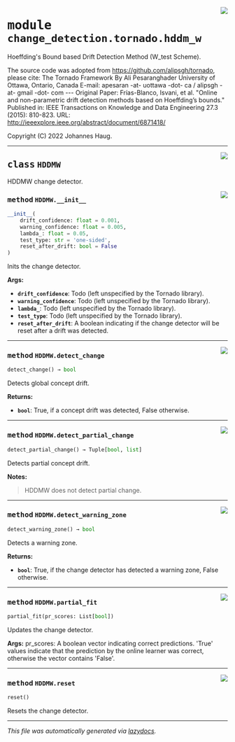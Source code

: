 <!-- markdownlint-disable -->

<a href="https://github.com/haugjo/float/tree/main/float/change_detection/tornado/hddm_w.py#L0"><img align="right" style="float:right;" src="https://img.shields.io/badge/-source-cccccc?style=flat-square"></a>

# <kbd>module</kbd> `change_detection.tornado.hddm_w`
Hoeffding's Bound based Drift Detection Method (W_test Scheme). 

The source code was adopted from https://github.com/alipsgh/tornado, please cite: The Tornado Framework By Ali Pesaranghader University of Ottawa, Ontario, Canada E-mail: apesaran -at- uottawa -dot- ca / alipsgh -at- gmail -dot- com 
--- Original Paper: Frías-Blanco, Isvani, et al. "Online and non-parametric drift detection methods based on Hoeffding’s bounds." Published in: IEEE Transactions on Knowledge and Data Engineering 27.3 (2015): 810-823. URL: http://ieeexplore.ieee.org/abstract/document/6871418/ 

Copyright (C) 2022 Johannes Haug. 



---

<a href="https://github.com/haugjo/float/tree/main/float/change_detection/tornado/hddm_w.py#L22"><img align="right" style="float:right;" src="https://img.shields.io/badge/-source-cccccc?style=flat-square"></a>

## <kbd>class</kbd> `HDDMW`
HDDMW change detector. 

<a href="https://github.com/haugjo/float/tree/main/float/change_detection/tornado/hddm_w.py#L24"><img align="right" style="float:right;" src="https://img.shields.io/badge/-source-cccccc?style=flat-square"></a>

### <kbd>method</kbd> `HDDMW.__init__`

```python
__init__(
    drift_confidence: float = 0.001,
    warning_confidence: float = 0.005,
    lambda_: float = 0.05,
    test_type: str = 'one-sided',
    reset_after_drift: bool = False
)
```

Inits the change detector. 



**Args:**
 
 - <b>`drift_confidence`</b>:  Todo (left unspecified by the Tornado library). 
 - <b>`warning_confidence`</b>:  Todo (left unspecified by the Tornado library). 
 - <b>`lambda_`</b>:  Todo (left unspecified by the Tornado library). 
 - <b>`test_type`</b>:  Todo (left unspecified by the Tornado library). 
 - <b>`reset_after_drift`</b>:  A boolean indicating if the change detector will be reset after a drift was detected. 




---

<a href="https://github.com/haugjo/float/tree/main/float/change_detection/tornado/hddm_w.py#L96"><img align="right" style="float:right;" src="https://img.shields.io/badge/-source-cccccc?style=flat-square"></a>

### <kbd>method</kbd> `HDDMW.detect_change`

```python
detect_change() → bool
```

Detects global concept drift. 



**Returns:**
 
 - <b>`bool`</b>:  True, if a concept drift was detected, False otherwise. 

---

<a href="https://github.com/haugjo/float/tree/main/float/change_detection/tornado/hddm_w.py#L104"><img align="right" style="float:right;" src="https://img.shields.io/badge/-source-cccccc?style=flat-square"></a>

### <kbd>method</kbd> `HDDMW.detect_partial_change`

```python
detect_partial_change() → Tuple[bool, list]
```

Detects partial concept drift. 



**Notes:**

> HDDMW does not detect partial change. 

---

<a href="https://github.com/haugjo/float/tree/main/float/change_detection/tornado/hddm_w.py#L112"><img align="right" style="float:right;" src="https://img.shields.io/badge/-source-cccccc?style=flat-square"></a>

### <kbd>method</kbd> `HDDMW.detect_warning_zone`

```python
detect_warning_zone() → bool
```

Detects a warning zone. 



**Returns:**
 
 - <b>`bool`</b>:  True, if the change detector has detected a warning zone, False otherwise. 

---

<a href="https://github.com/haugjo/float/tree/main/float/change_detection/tornado/hddm_w.py#L59"><img align="right" style="float:right;" src="https://img.shields.io/badge/-source-cccccc?style=flat-square"></a>

### <kbd>method</kbd> `HDDMW.partial_fit`

```python
partial_fit(pr_scores: List[bool])
```

Updates the change detector. 



**Args:**
  pr_scores:  A boolean vector indicating correct predictions. 'True' values indicate that the prediction by the  online learner was correct, otherwise the vector contains 'False'. 

---

<a href="https://github.com/haugjo/float/tree/main/float/change_detection/tornado/hddm_w.py#L55"><img align="right" style="float:right;" src="https://img.shields.io/badge/-source-cccccc?style=flat-square"></a>

### <kbd>method</kbd> `HDDMW.reset`

```python
reset()
```

Resets the change detector. 




---

_This file was automatically generated via [lazydocs](https://github.com/ml-tooling/lazydocs)._
